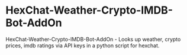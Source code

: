 # HexChat-Weather-Crypto-IMDB-Bot-AddOn
HexChat-Weather-Crypto-IMDB-Bot-AddOn - Looks up weather, crypto prices, imdb ratings via API keys in a python script for hexchat.
